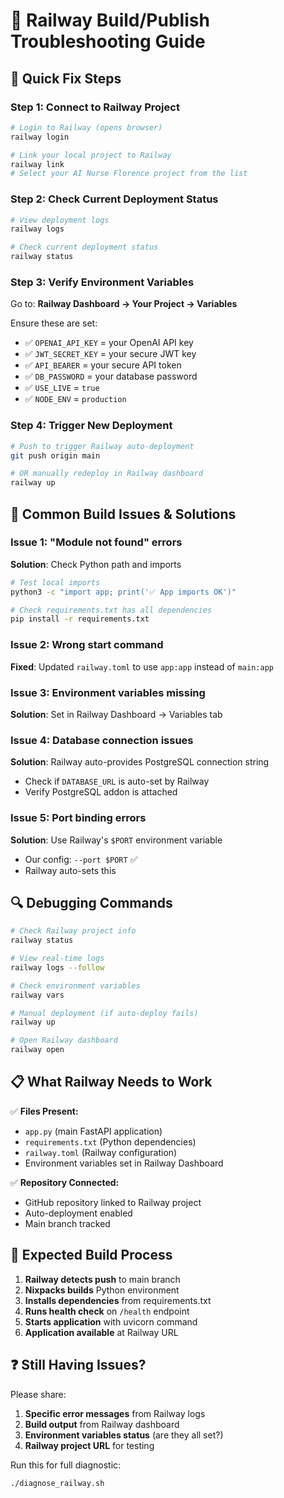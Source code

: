 # 🚂 Railway Build/Publish Troubleshooting Guide

## 🎯 **Quick Fix Steps**

### Step 1: Connect to Railway Project
```bash
# Login to Railway (opens browser)
railway login

# Link your local project to Railway
railway link
# Select your AI Nurse Florence project from the list
```

### Step 2: Check Current Deployment Status
```bash
# View deployment logs
railway logs

# Check current deployment status
railway status
```

### Step 3: Verify Environment Variables
Go to: **Railway Dashboard → Your Project → Variables**

Ensure these are set:
- ✅ `OPENAI_API_KEY` = your OpenAI API key
- ✅ `JWT_SECRET_KEY` = your secure JWT key  
- ✅ `API_BEARER` = your secure API token
- ✅ `DB_PASSWORD` = your database password
- ✅ `USE_LIVE` = `true`
- ✅ `NODE_ENV` = `production`

### Step 4: Trigger New Deployment
```bash
# Push to trigger Railway auto-deployment
git push origin main

# OR manually redeploy in Railway dashboard
railway up
```

## 🚨 **Common Build Issues & Solutions**

### Issue 1: "Module not found" errors
**Solution**: Check Python path and imports
```bash
# Test local imports
python3 -c "import app; print('✅ App imports OK')"

# Check requirements.txt has all dependencies
pip install -r requirements.txt
```

### Issue 2: Wrong start command
**Fixed**: Updated `railway.toml` to use `app:app` instead of `main:app`

### Issue 3: Environment variables missing
**Solution**: Set in Railway Dashboard → Variables tab

### Issue 4: Database connection issues
**Solution**: Railway auto-provides PostgreSQL connection string
- Check if `DATABASE_URL` is auto-set by Railway
- Verify PostgreSQL addon is attached

### Issue 5: Port binding errors
**Solution**: Use Railway's `$PORT` environment variable
- Our config: `--port $PORT` ✅
- Railway auto-sets this

## 🔍 **Debugging Commands**

```bash
# Check Railway project info
railway status

# View real-time logs
railway logs --follow

# Check environment variables
railway vars

# Manual deployment (if auto-deploy fails)
railway up

# Open Railway dashboard
railway open
```

## 📋 **What Railway Needs to Work**

✅ **Files Present:**
- `app.py` (main FastAPI application)
- `requirements.txt` (Python dependencies)
- `railway.toml` (Railway configuration)
- Environment variables set in Railway Dashboard

✅ **Repository Connected:**
- GitHub repository linked to Railway project
- Auto-deployment enabled
- Main branch tracked

## 🎯 **Expected Build Process**

1. **Railway detects push** to main branch
2. **Nixpacks builds** Python environment
3. **Installs dependencies** from requirements.txt
4. **Runs health check** on `/health` endpoint
5. **Starts application** with uvicorn command
6. **Application available** at Railway URL

## ❓ **Still Having Issues?**

Please share:
1. **Specific error messages** from Railway logs
2. **Build output** from Railway dashboard
3. **Environment variables status** (are they all set?)
4. **Railway project URL** for testing

Run this for full diagnostic:
```bash
./diagnose_railway.sh
```
